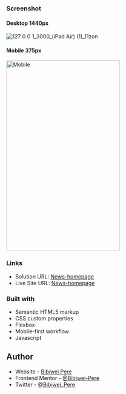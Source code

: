 

### Screenshot

#### Desktop 1440px
![127 0 0 1_3000_(iPad Air) (1)_11zon](https://github.com/Bibiwei-Pere/News-homepage/assets/106984663/04bf7d45-83b8-41c9-8be3-efc761092788)

#### Mobile 375px
<img src="https://github.com/Bibiwei-Pere/News-homepage/assets/106984663/fdd18b72-48e5-41d5-bfb1-73185d8e323e" alt="Mobile" width="300" height="500">

### Links

- Solution URL: [News-homepage](https://github.com/Bibiwei-Pere/News-homepage)
- Live Site URL: [News-homepage](https://newspage01.netlify.app)



### Built with

- Semantic HTML5 markup
- CSS custom properties
- Flexbox
- Mobile-first workflow
- Javascript

## Author

- Website - [Bibiwei Pere](https://perebibiwei.netlify.app)
- Frontend Mentor - [@Bibiwei-Pere](https://www.frontendmentor.io/profile/Bibiwei-Pere)
- Twitter - [@Bibiwei_Pere](https://www.twitter.com/Bibiwei_Pere)
